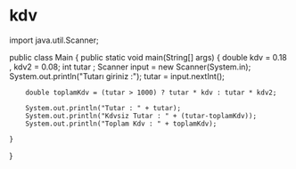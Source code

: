 # kdv

import java.util.Scanner;

public class Main {
    public static void main(String[] args) {
        double kdv = 0.18 , kdv2 = 0.08;
        int tutar ;
        Scanner input = new Scanner(System.in);
        System.out.println("Tutarı giriniz :");
        tutar = input.nextInt();

        double toplamKdv = (tutar > 1000) ? tutar * kdv : tutar * kdv2;

        System.out.println("Tutar : " + tutar);
        System.out.println("Kdvsiz Tutar : " + (tutar-toplamKdv));
        System.out.println("Toplam Kdv : " + toplamKdv);

    }
}
